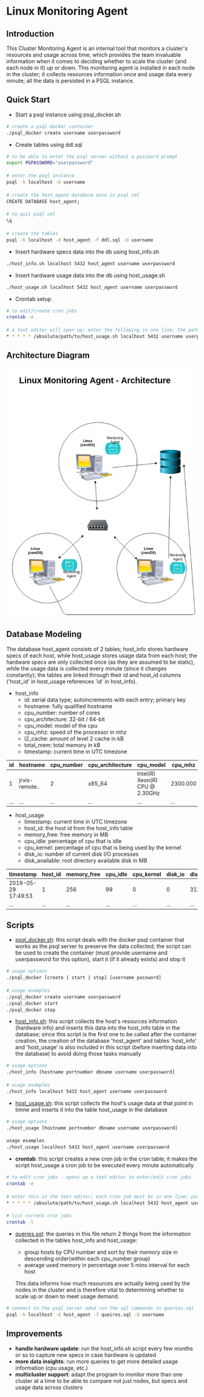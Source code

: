 # Linux Monitoring Agent
## Introduction
This Cluster Monitoring Agent is an internal tool that monitors a cluster's
resources and usage across time, which provides the team invaluable information
when it comes to deciding whether to scale the cluster (and each node in it)
up or down. This monitoring agent is installed in each node in the cluster;
it collects resources information once and usage data every minute; all 
the data is persisted in a PSQL instance.

## Quick Start
- Start a psql instance using psql_docker.sh
```bash
# create a psql docker container
./psql_docker create username userpassword
```
- Create tables using ddl.sql
```bash
# to be able to enter the psql server without a password prompt
export PGPASSWORD="userpassword" 

# enter the psql instance
psql -h localhost -U username

# create the host_agent database once in psql cml
CREATE DATABASE host_agent;

# to quit psql cml
\q 

# create the tables
psql -h localhost -d host_agent -f ddl.sql -U username
```
- Insert hardware specs data into the db using host_info.sh
```bash
./host_info.sh localhost 5432 host_agent username userpassword
```
- Insert hardware usage data into the db using host_usage.sh
```bash
./host_usage.sh localhost 5432 host_agent username userpassword
```
- Crontab setup
```bash
# to edit/create cron jobs
crontab -e

# a text editor will open up; enter the following in one line; the path to the script needs to be absolute
* * * * * /absolute/path/to/host_usage.sh localhost 5432 username userpassword
```

## Architecture Diagram
![Program Architecture](assets/architecture.png)

## Database Modeling
The database host_agent consists of 2 tables; host_info stores hardware specs of 
each host, while host_usage stores usage data from each host; the hardware specs are
only collected once (as they are assumed to be static), while the usage data is
collected every minute (since it changes constantly); the tables are linked through their
id and host_id columns ('host_id' in host_usage references 'id' in host_info).

- host_info
    - id: serial data type; autoincrements with each entry; primary key
    - hostname: fully qualified hostname
    - cpu_number: number of cores
    - cpu_architecture: 32-bit / 64-bit
    - cpu_model: model of the cpu
    - cpu_mhz: speed of the processor in mhz
    - l2_cache: amount of level 2 cache in kB
    - total_mem: total memory in kB
    - timestamp: current time in UTC timezone

id | hostname | cpu_number | cpu_architecture | cpu_model | cpu_mhz | L2_cache | total_mem | timestamp 
---|----------|------------|------------------|-----------|---------|----------|-----------|----------- 
1  | jrvis-remote..| 2| x85_64 | Intel(R) Xeon(R) CPU @ 2.30GHz | 2300.000 | 256 | 601324 | 2019-05-29 17:49:53
...|...|...|...|...|...|...|...|...|
- host_usage
    - timestamp: current time in UTC timezone
    - host_id: the host id from the host_info table
    - memory_free: free memory in MB
    - cpu_idle: percentage of cpu that is idle
    - cpu_kernel: percentage of cpu that is being used by the kernel
    - disk_io: number of current disk I/O processes
    - disk_available: root directory available disk in MB

timestamp | host_id | memory_free | cpu_idle | cpu_kernel | disk_io | disk_available
----------|---------|-------------|----------|------------|---------|----------------
2019-05-29 17:49:53 | 1 | 256 | 99 | 0 | 0 | 31220
...|...|...|...|...|...|...|

## Scripts
- [psql_docker.sh](scripts/psql_docker.sh): this script deals with the docker psql container that works
    as the psql server to preserve the data collected; the script can be used to 
    create the container (must provide username and userpassword for this option),
    start it (if it already exists) and stop it
```bash
# usage options
./psql_docker [create | start | stop] [username password]

# usage examples
./psql_docker create username userpassword
./psql_docker start
./psql_docker stop
```
- [host_info.sh](scripts/host_info.sh): this script collects the host's resources information (hardware info)
    and inserts this data into the host_info table in the database; since this script is the
    first one to be called after the container creation, the creation of the database 
    'host_agent' and tables 'host_info' and 'host_usage' is also included in this script
    (before inserting data into the database) to avoid doing those tasks manually
```bash
# usage options
./host_info [hostname portnumber dbname username userpassword]

# usage examples
./host_info localhost 5432 host_agent username userpassword 
```
- [host_usage.sh](scripts/host_usage.sh): this script collects the host's usage data at that point in timne 
    and inserts it into the table host_usage in the database
```bash
# usage options
./host_usage [hostname portnumber dbname username userpassword]

usage examples
./host_usage localhost 5432 host_agent username userpassword
```
- **crontab**: this script creates a new cron job in the cron table; it makes
    the script host_usage a cron job to be executed every minute automatically
```bash
# to edit cron jobs - opens up a text editor to enter/edit cron jobs
crontab -e

# enter this in the text editor; each cron job must be in one line; path must be absolute
* * * * * /absolute/path/to/host_usage.sh localhost 5432 host_agent username password 

# list current cron jobs
crontab -l 
```
- [queries.sql](sql/queries.sql): the queries in this file return 2 things from the information collected in the 
    tables host_info and host_usage:
    - group hosts by CPU number and sort by their memory size in descending order(within each cpu_number group)
    - average used memory in percentage over 5 mins interval for each host
    
    This data informs how much resources are actually being used by the nodes in the cluster and is
    therefore vital to determining whether to scale up or down to meet usage demand.
```bash
# connect to the psql server adnd run the sql commands in queries.sql
psql -h localhost -d host_agent -f queires.sql -U username
```

## Improvements 
- **handle hardware update**: run the host_info.sh script every few months or so to capture
    new specs in case hardware is updated 
- **more data insights**: run more queries to get more detailed usage information
    (cpu usage, etc.)
- **multicluster support**: adapt the program to monitor more than one cluster at a time to be able
    to compare not just nodes, but specs and usage data across clusters
